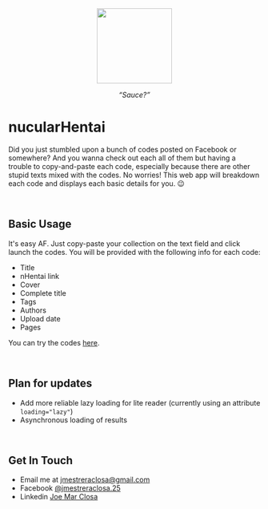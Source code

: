 <p align="center">
  <a href="https://nucularhentai-flask.herokuapp.com/" title="logo">
    <img height="150" style="margin-top:15px" src="https://nucularhentai-flask.herokuapp.com/templates/img/nucular_logo.png">
  </a>
</p>

<p align="center">
  <i>“Sauce?”</i>
</p>

# nucularHentai

Did you just stumbled upon a bunch of codes posted on Facebook or somewhere? And you wanna check out each all of them but having a trouble to copy-and-paste each code, especially because there are other stupid texts mixed with the codes. No worries! This web app will breakdown each code and displays each basic details for you. 😉

<br>

## Basic Usage

It's easy AF. Just copy-paste your collection on the text field and click launch the codes.
You will be provided with the following info for each code:

- Title
- nHentai link
- Cover
- Complete title
- Tags
- Authors
- Upload date
- Pages

You can try the codes [here](https://github.com/user/repo/blob/branch/other_file.md).

<br>

## Plan for updates

- Add more reliable lazy loading for lite reader (currently using an attribute `loading="lazy"`)
- Asynchronous loading of results

<br>

## Get In Touch

- Email me at [jmestreraclosa@gmail.com](mailto:jmestreraclosa@gmail.com)
- Facebook [@jmestreraclosa.25](facebook.com/jmestreraclosa.25)
- Linkedin [Joe Mar Closa](https://www.linkedin.com/in/joe-mar-c-8244b5135)
